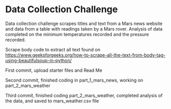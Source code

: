 # Data Collection Challenge

Data collection challenge scrapes titles and text from a Mars news website and data from a table with readings taken by a Mars rover.  Analysis of data completed on the minimum temperatures recorded and the pressure recorded.

Scrape body code to extract all text found on https://www.geeksforgeeks.org/how-to-scrape-all-the-text-from-body-tag-using-beautifulsoup-in-python/

First commit, upload starter files and Read Me

Second commit, finished coding in part_1_mars_news, working on part_2_mars_weather

Third commit, finished coding part_2_mars_weather, completed analysis of the data, and saved to mars_weather.csv file


